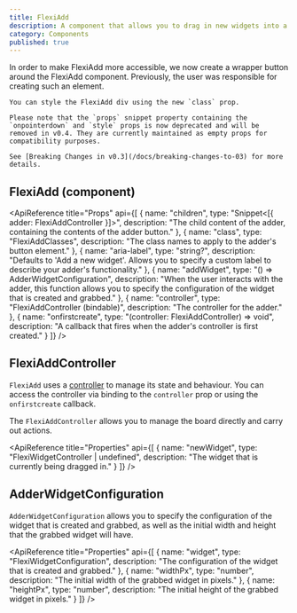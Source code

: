 ```yaml
---
title: FlexiAdd
description: A component that allows you to drag in new widgets into a board.
category: Components
published: true
---
```


<script lang="ts">
    import ApiReference from '$lib/components/docs/api-reference.svelte';
    import HeadsUp from '$lib/components/docs/heads-up.svelte';
</script>

<HeadsUp title="Breaking Change Notice">
    In order to make FlexiAdd more accessible, we now create a wrapper button around the FlexiAdd component. Previously, the user was responsible for creating such an element.

    You can style the FlexiAdd div using the new `class` prop. 
    
    Please note that the `props` snippet property containing the `onpointerdown` and `style` props is now deprecated and will be removed in v0.4. They are currently maintained as empty props for compatibility purposes.

    See [Breaking Changes in v0.3](/docs/breaking-changes-to-03) for more details.
</HeadsUp>

## FlexiAdd (component)

<ApiReference title="Props" api={[
{
name: "children",
type: "Snippet<[{ adder: FlexiAddController }]>",
description: "The child content of the adder, containing the contents of the adder button."
},
{
name: "class",
type: "FlexiAddClasses",
description: "The class names to apply to the adder's button element."
},
{
name: "aria-label",
type: "string?",
description: "Defaults to 'Add a new widget'. Allows you to specify a custom label to describe your adder's functionality."
},
{
name: "addWidget",
type: "() => AdderWidgetConfiguration",
description: "When the user interacts with the adder, this function allows you to specify the configuration of the widget that is created and grabbed."
},
{
name: "controller",
type: "FlexiAddController (bindable)",
description: "The controller for the adder."
},
{
name: "onfirstcreate",
type: "(controller: FlexiAddController) => void",
description: "A callback that fires when the adder's controller is first created."
}
]} />

## FlexiAddController

`FlexiAdd` uses a [controller](/docs/controllers) to manage its state and behaviour. You can access the controller via binding to the `controller` prop or using the `onfirstcreate` callback.

The `FlexiAddController` allows you to manage the board directly and carry out actions.

<ApiReference title="Properties" api={[
{
name: "newWidget",
type: "FlexiWidgetController | undefined",
description: "The widget that is currently being dragged in."
}
]} />

## AdderWidgetConfiguration

`AdderWidgetConfiguration` allows you to specify the configuration of the widget that is created and grabbed, as well as the initial width and height that the grabbed widget will have.

<ApiReference title="Properties" api={[
{
name: "widget",
type: "FlexiWidgetConfiguration",
description: "The configuration of the widget that is created and grabbed."
},
{
name: "widthPx",
type: "number",
description: "The initial width of the grabbed widget in pixels."
},
{
name: "heightPx",
type: "number",
description: "The initial height of the grabbed widget in pixels."
}
]} />
